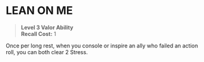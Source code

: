 ﻿---
tags:
  - Ability
  - CharacterOption
name: 'LEAN ON ME'
level: 3
domain: 'Valor'
type: 'Ability'
recall: '1'
description: 'Once per long rest, when you console or inspire an ally who failed an action roll, you can both clear 2 Stress.'
---
# LEAN ON ME

> **Level 3 Valor Ability**  
> **Recall Cost:** 1

Once per long rest, when you console or inspire an ally who failed an action roll, you can both clear 2 Stress.
